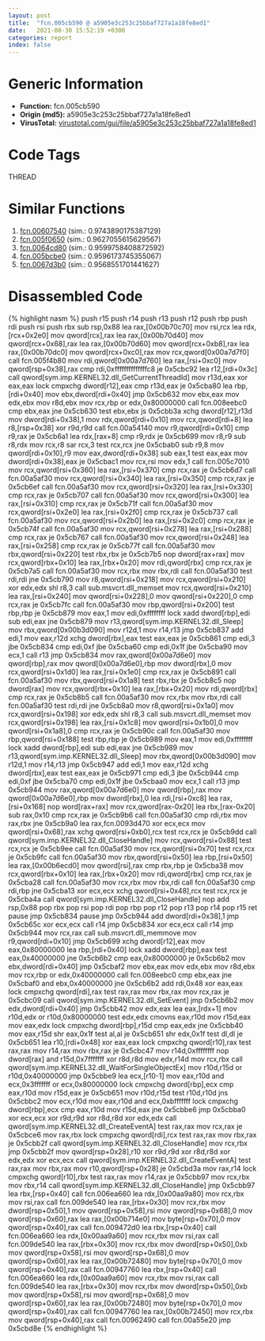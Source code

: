 ```yaml
---
layout: post
title:  "fcn.005cb590 @ a5905e3c253c25bbaf727a1a18fe8ed1"
date:   2021-08-30 15:52:19 +0300
categories: report
index: false
---
```


# Generic Information
- **Function:** fcn.005cb590
- **Origin (md5):** a5905e3c253c25bbaf727a1a18fe8ed1
- **VirusTotal:** [virustotal.com/gui/file/a5905e3c253c25bbaf727a1a18fe8ed1][virustotal_ref]

# Code Tags
<span class="tag" id="THREAD">THREAD</span>


# Similar Functions

1. [fcn.00607540][similar_1_ref] (sim.: 0.9743890175387129)
2. [fcn.005f0650][similar_2_ref] (sim.: 0.9627055615629567)
3. [fcn.0064cd80][similar_3_ref] (sim.: 0.9599758408872592)
4. [fcn.005bcbe0][similar_4_ref] (sim.: 0.9596173745355067)
5. [fcn.0067d3b0][similar_5_ref] (sim.: 0.9568551701441627)


# Disassembled Code

{% highlight nasm %}
push r15
push r14
push r13
push r12
push rbp
push rdi
push rsi
push rbx
sub rsp,0x88
lea rax,[0x00b70c70]
mov rsi,rcx
lea rdx,[rcx+0x2e0]
mov qword[rcx],rax
lea rax,[0x00b70d40]
mov qword[rcx+0x68],rax
lea rax,[0x00b70d60]
mov qword[rcx+0xb8],rax
lea rax,[0x00b70dc0]
mov qword[rcx+0xc0],rax
mov rcx,qword[0x00a7d7f0]
call fcn.005f4b80
mov rdi,qword[0x00a7d760]
lea rax,[rsi+0xc0]
mov qword[rsp+0x38],rax
cmp rdi,0xffffffffffffffc8
je 0x5cbc92
lea r12,[rdi+0x3c]
call qword[sym.imp.KERNEL32.dll_GetCurrentThreadId]
mov r13d,eax
xor eax,eax
lock cmpxchg dword[r12],eax
cmp r13d,eax
je 0x5cba80
lea rbp,[rdi+0x40]
mov ebx,dword[rdi+0x40]
jmp 0x5cb632
mov ebx,eax
mov edx,ebx
mov r8d,ebx
mov rcx,rbp
or edx,0x80000000
call fcn.008eebc0
cmp ebx,eax
jne 0x5cb630
test ebx,ebx
js 0x5cbb3a
xchg dword[r12],r13d
mov dword[rdi+0x38],1
mov rdx,qword[rdi+0x10]
mov rcx,qword[rdi+8]
lea r8,[rsp+0x38]
xor r9d,r9d
call fcn.00a54140
mov r9,qword[rdi+0x10]
cmp r9,rax
je 0x5cb6a1
lea rdx,[rax+8]
cmp r9,rdx
je 0x5cb699
mov r8,r9
sub r8,rdx
mov rcx,r8
sar rcx,3
test rcx,rcx
jne 0x5cbab0
sub r9,8
mov qword[rdi+0x10],r9
mov eax,dword[rdi+0x38]
sub eax,1
test eax,eax
mov dword[rdi+0x38],eax
je 0x5cbac1
mov rcx,rsi
mov edx,1
call fcn.005c7010
mov rcx,qword[rsi+0x360]
lea rax,[rsi+0x370]
cmp rcx,rax
je 0x5cb6d7
call fcn.00a5af30
mov rcx,qword[rsi+0x340]
lea rax,[rsi+0x350]
cmp rcx,rax
je 0x5cb6ef
call fcn.00a5af30
mov rcx,qword[rsi+0x320]
lea rax,[rsi+0x330]
cmp rcx,rax
je 0x5cb707
call fcn.00a5af30
mov rcx,qword[rsi+0x300]
lea rax,[rsi+0x310]
cmp rcx,rax
je 0x5cb71f
call fcn.00a5af30
mov rcx,qword[rsi+0x2e0]
lea rax,[rsi+0x2f0]
cmp rcx,rax
je 0x5cb737
call fcn.00a5af30
mov rcx,qword[rsi+0x2b0]
lea rax,[rsi+0x2c0]
cmp rcx,rax
je 0x5cb74f
call fcn.00a5af30
mov rcx,qword[rsi+0x278]
lea rax,[rsi+0x288]
cmp rcx,rax
je 0x5cb767
call fcn.00a5af30
mov rcx,qword[rsi+0x248]
lea rax,[rsi+0x258]
cmp rcx,rax
je 0x5cb77f
call fcn.00a5af30
mov rbx,qword[rsi+0x220]
test rbx,rbx
je 0x5cb7b5
nop dword[rax+rax]
mov rcx,qword[rbx+0x10]
lea rax,[rbx+0x20]
mov rdi,qword[rbx]
cmp rcx,rax
je 0x5cb7a5
call fcn.00a5af30
mov rcx,rbx
mov rbx,rdi
call fcn.00a5af30
test rdi,rdi
jne 0x5cb790
mov r8,qword[rsi+0x218]
mov rcx,qword[rsi+0x210]
xor edx,edx
shl r8,3
call sub.msvcrt.dll_memset
mov rcx,qword[rsi+0x210]
lea rax,[rsi+0x240]
mov qword[rsi+0x228],0
mov qword[rsi+0x220],0
cmp rcx,rax
je 0x5cb7fc
call fcn.00a5af30
mov rbp,qword[rsi+0x200]
test rbp,rbp
je 0x5cb879
mov eax,1
mov edi,0xffffffff
lock xadd dword[rbp],edi
sub edi,eax
jne 0x5cb879
mov r13,qword[sym.imp.KERNEL32.dll_Sleep]
mov rbx,qword[0x00b3d090]
mov r12d,1
mov r14,r13
jmp 0x5cb837
add edi,1
mov eax,r12d
xchg dword[rbx],eax
test eax,eax
je 0x5cb861
cmp edi,3
jbe 0x5cb834
cmp edi,0xf
jbe 0x5cba60
cmp edi,0x1f
jbe 0x5cba90
mov ecx,1
call r13
jmp 0x5cb834
mov rax,qword[0x00a7d6e0]
mov qword[rbp],rax
mov qword[0x00a7d6e0],rbp
mov dword[rbx],0
mov rcx,qword[rsi+0x1d0]
lea rax,[rsi+0x1e0]
cmp rcx,rax
je 0x5cb891
call fcn.00a5af30
mov rbx,qword[rsi+0x1a8]
test rbx,rbx
je 0x5cb8c5
nop dword[rax]
mov rcx,qword[rbx+0x10]
lea rax,[rbx+0x20]
mov rdi,qword[rbx]
cmp rcx,rax
je 0x5cb8b5
call fcn.00a5af30
mov rcx,rbx
mov rbx,rdi
call fcn.00a5af30
test rdi,rdi
jne 0x5cb8a0
mov r8,qword[rsi+0x1a0]
mov rcx,qword[rsi+0x198]
xor edx,edx
shl r8,3
call sub.msvcrt.dll_memset
mov rcx,qword[rsi+0x198]
lea rax,[rsi+0x1c8]
mov qword[rsi+0x1b0],0
mov qword[rsi+0x1a8],0
cmp rcx,rax
je 0x5cb90c
call fcn.00a5af30
mov rbp,qword[rsi+0x188]
test rbp,rbp
je 0x5cb989
mov eax,1
mov edi,0xffffffff
lock xadd dword[rbp],edi
sub edi,eax
jne 0x5cb989
mov r13,qword[sym.imp.KERNEL32.dll_Sleep]
mov rbx,qword[0x00b3d090]
mov r12d,1
mov r14,r13
jmp 0x5cb947
add edi,1
mov eax,r12d
xchg dword[rbx],eax
test eax,eax
je 0x5cb971
cmp edi,3
jbe 0x5cb944
cmp edi,0xf
jbe 0x5cba70
cmp edi,0x1f
jbe 0x5cbaa0
mov ecx,1
call r13
jmp 0x5cb944
mov rax,qword[0x00a7d6e0]
mov qword[rbp],rax
mov qword[0x00a7d6e0],rbp
mov dword[rbx],0
lea rdi,[rsi+0xc8]
lea rax,[rsi+0x168]
nop word[rax+rax]
mov rcx,qword[rax-0x20]
lea rbx,[rax-0x20]
sub rax,0x10
cmp rcx,rax
je 0x5cb9b6
call fcn.00a5af30
cmp rdi,rbx
mov rax,rbx
jne 0x5cb9a0
lea rax,fcn.0093d470
xor ecx,ecx
mov qword[rsi+0x68],rax
xchg qword[rsi+0xb0],rcx
test rcx,rcx
je 0x5cb9dd
call qword[sym.imp.KERNEL32.dll_CloseHandle]
mov rcx,qword[rsi+0x88]
test rcx,rcx
je 0x5cb9ee
call fcn.00a5af30
mov rcx,qword[rsi+0x70]
test rcx,rcx
je 0x5cb9fc
call fcn.00a5af30
mov rbx,qword[rsi+0x50]
lea rbp,[rsi+0x50]
lea rax,[0x00b6ecd0]
mov qword[rsi],rax
cmp rbx,rbp
je 0x5cba38
mov rcx,qword[rbx+0x10]
lea rax,[rbx+0x20]
mov rdi,qword[rbx]
cmp rcx,rax
je 0x5cba28
call fcn.00a5af30
mov rcx,rbx
mov rbx,rdi
call fcn.00a5af30
cmp rdi,rbp
jne 0x5cba13
xor ecx,ecx
xchg qword[rsi+0x48],rcx
test rcx,rcx
je 0x5cba4a
call qword[sym.imp.KERNEL32.dll_CloseHandle]
nop
add rsp,0x88
pop rbx
pop rsi
pop rdi
pop rbp
pop r12
pop r13
pop r14
pop r15
ret
pause
jmp 0x5cb834
pause
jmp 0x5cb944
add dword[rdi+0x38],1
jmp 0x5cb65c
xor ecx,ecx
call r14
jmp 0x5cb834
xor ecx,ecx
call r14
jmp 0x5cb944
mov rcx,rax
call sub.msvcrt.dll_memmove
mov r9,qword[rdi+0x10]
jmp 0x5cb699
xchg dword[r12],eax
mov eax,0x80000000
lea rbp,[rdi+0x40]
lock xadd dword[rbp],eax
test eax,0x40000000
jne 0x5cb6b2
cmp eax,0x80000000
je 0x5cb6b2
mov ebx,dword[rdi+0x40]
jmp 0x5cbaf2
mov ebx,eax
mov edx,ebx
mov r8d,ebx
mov rcx,rbp
or edx,0x40000000
call fcn.008eebc0
cmp ebx,eax
jne 0x5cbaf0
and ebx,0x40000000
jne 0x5cb6b2
add rdi,0x48
xor eax,eax
lock cmpxchg qword[rdi],rax
test rax,rax
mov rbx,rax
mov rcx,rax
je 0x5cbc09
call qword[sym.imp.KERNEL32.dll_SetEvent]
jmp 0x5cb6b2
mov edx,dword[rdi+0x40]
jmp 0x5cbb42
mov edx,eax
lea eax,[rdx+1]
mov r10d,edx
or r10d,0x80000000
test edx,edx
cmovns eax,r10d
mov r15d,eax
mov eax,edx
lock cmpxchg dword[rbp],r15d
cmp eax,edx
jne 0x5cbb40
mov eax,r15d
shr eax,0x1f
test al,al
je 0x5cb651
shr edx,0x1f
test dl,dl
je 0x5cb651
lea r10,[rdi+0x48]
xor eax,eax
lock cmpxchg qword[r10],rax
test rax,rax
mov r14,rax
mov rbx,rax
je 0x5cbc47
mov r14d,0xffffffff
nop dword[rax]
and r15d,0x7fffffff
xor r8d,r8d
mov edx,r14d
mov rcx,rbx
call qword[sym.imp.KERNEL32.dll_WaitForSingleObjectEx]
mov r10d,r15d
or r10d,0x40000000
jmp 0x5cbbe9
lea ecx,[r10-1]
mov eax,r10d
and ecx,0x3fffffff
or ecx,0x80000000
lock cmpxchg dword[rbp],ecx
cmp eax,r10d
mov r15d,eax
je 0x5cb651
mov r10d,r15d
test r10d,r10d
jns 0x5cbbc2
mov ecx,r10d
mov eax,r10d
and ecx,0xbfffffff
lock cmpxchg dword[rbp],ecx
cmp eax,r10d
mov r15d,eax
jne 0x5cbbe6
jmp 0x5cbba0
xor ecx,ecx
xor r9d,r9d
xor r8d,r8d
xor edx,edx
call qword[sym.imp.KERNEL32.dll_CreateEventA]
test rax,rax
mov rcx,rax
je 0x5cbce6
mov rax,rbx
lock cmpxchg qword[rdi],rcx
test rax,rax
mov rbx,rax
je 0x5cbb2f
call qword[sym.imp.KERNEL32.dll_CloseHandle]
mov rcx,rbx
jmp 0x5cbb2f
mov qword[rsp+0x28],r10
xor r9d,r9d
xor r8d,r8d
xor edx,edx
xor ecx,ecx
call qword[sym.imp.KERNEL32.dll_CreateEventA]
test rax,rax
mov rbx,rax
mov r10,qword[rsp+0x28]
je 0x5cbd3a
mov rax,r14
lock cmpxchg qword[r10],rbx
test rax,rax
mov r14,rax
je 0x5cbb97
mov rcx,rbx
mov rbx,r14
call qword[sym.imp.KERNEL32.dll_CloseHandle]
jmp 0x5cbb97
lea rbx,[rsp+0x40]
call fcn.006ea660
lea rdx,[0x00aa9a80]
mov rcx,rbx
mov rsi,rax
call fcn.009de540
lea rax,[rbx+0x30]
mov rcx,rbx
mov dword[rsp+0x50],1
mov qword[rsp+0x58],rsi
mov qword[rsp+0x68],0
mov qword[rsp+0x60],rax
lea rax,[0x00b714e0]
mov byte[rsp+0x70],0
mov qword[rsp+0x40],rax
call fcn.009472d0
lea rbx,[rsp+0x40]
call fcn.006ea660
lea rdx,[0x00aa9a60]
mov rcx,rbx
mov rsi,rax
call fcn.009de540
lea rax,[rbx+0x30]
mov rcx,rbx
mov dword[rsp+0x50],0xb
mov qword[rsp+0x58],rsi
mov qword[rsp+0x68],0
mov qword[rsp+0x60],rax
lea rax,[0x00b72480]
mov byte[rsp+0x70],0
mov qword[rsp+0x40],rax
call fcn.00947760
lea rbx,[rsp+0x40]
call fcn.006ea660
lea rdx,[0x00aa9a60]
mov rcx,rbx
mov rsi,rax
call fcn.009de540
lea rax,[rbx+0x30]
mov rcx,rbx
mov dword[rsp+0x50],0xb
mov qword[rsp+0x58],rsi
mov qword[rsp+0x68],0
mov qword[rsp+0x60],rax
lea rax,[0x00b72480]
mov byte[rsp+0x70],0
mov qword[rsp+0x40],rax
call fcn.00947760
lea rax,[0x00b72450]
mov rcx,rbx
mov qword[rsp+0x40],rax
call fcn.00962490
call fcn.00a55e20
jmp 0x5cbd8e
{% endhighlight %}


[similar_1_ref]: /report/fcn.00607540@a5905e3c253c25bbaf727a1a18fe8ed1
[similar_2_ref]: /report/fcn.005f0650@a5905e3c253c25bbaf727a1a18fe8ed1
[similar_3_ref]: /report/fcn.0064cd80@a5905e3c253c25bbaf727a1a18fe8ed1
[similar_4_ref]: /report/fcn.005bcbe0@a5905e3c253c25bbaf727a1a18fe8ed1
[similar_5_ref]: /report/fcn.0067d3b0@a5905e3c253c25bbaf727a1a18fe8ed1
[virustotal_ref]: https://www.virustotal.com/gui/file/a5905e3c253c25bbaf727a1a18fe8ed1